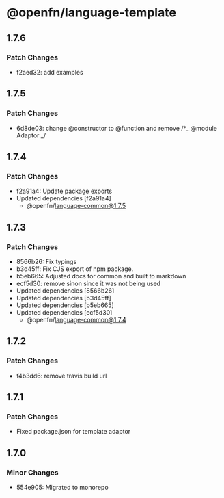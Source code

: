 # @openfn/language-template

## 1.7.6

### Patch Changes

- f2aed32: add examples

## 1.7.5

### Patch Changes

- 6d8de03: change @constructor to @function and remove /\*_ @module Adaptor _/

## 1.7.4

### Patch Changes

- f2a91a4: Update package exports
- Updated dependencies [f2a91a4]
  - @openfn/language-common@1.7.5

## 1.7.3

### Patch Changes

- 8566b26: Fix typings
- b3d45ff: Fix CJS export of npm package.
- b5eb665: Adjusted docs for common and built to markdown
- ecf5d30: remove sinon since it was not being used
- Updated dependencies [8566b26]
- Updated dependencies [b3d45ff]
- Updated dependencies [b5eb665]
- Updated dependencies [ecf5d30]
  - @openfn/language-common@1.7.4

## 1.7.2

### Patch Changes

- f4b3dd6: remove travis build url

## 1.7.1

### Patch Changes

- Fixed package.json for template adaptor

## 1.7.0

### Minor Changes

- 554e905: Migrated to monorepo
